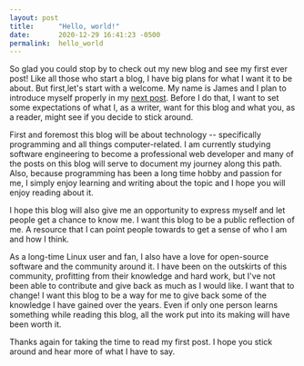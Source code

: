 ```yaml
---
layout: post
title:      "Hello, world!"
date:       2020-12-29 16:41:23 -0500
permalink:  hello_world
---
```



So glad you could stop by to check out my new blog and see my first ever post! Like all those who start a blog, I have big plans for what I want it to be about. But first,let's start with a welcome. My name is James and I plan to introduce myself properly in my [next post](https://jwdonovan.github.io/howdy_internet_nice_to_meet_ya). Before I do that, I want to set some expectations of what I, as a writer, want for this blog and what you, as a reader, might see if you decide to stick around.

First and foremost this blog will be about technology -- specifically programming and all things computer-related. I am currently studying software engineering to become a professional web developer and many of the posts on this blog will serve to document my journey along this path. Also, because programming has been a long time hobby and passion for me, I simply enjoy learning and writing about the topic and I hope you will enjoy reading about it.

I hope this blog will also give me an opportunity to express myself and let people get a chance to know me. I want this blog to be a public reflection of me. A resource that I can point people towards to get a sense of who I am and how I think.

As a long-time Linux user and fan, I also have a love for open-source software and the community around it. I have been on the outskirts of this community, profitting from their knowledge and hard work, but I've not been able to contribute and give back as much as I would like. I want that to change! I want this blog to be a way for me to give back some of the knowledge I have gained over the years. Even if only one person learns something while reading this blog, all the work put into its making will have been worth it.

Thanks again for taking the time to read my first post. I hope you stick around and hear more of what I have to say.
